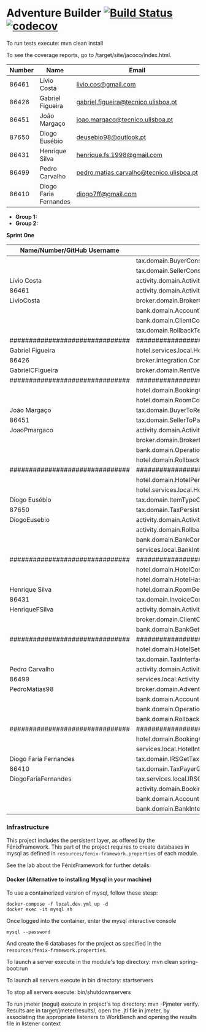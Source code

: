 # Adventure Builder [![Build Status](https://travis-ci.com/tecnico-softeng/es19al_20-project-2019.svg?token=xDPBAaQ2epnFt9PRstYY&branch=master)](https://travis-ci.com/tecnico-softeng/es19al_20-project-2019)[![codecov](https://codecov.io/gh/tecnico-softeng/es19al_20-project-2019/branch/master/graph/badge.svg?token=bB74DA0VHo)](https://codecov.io/gh/tecnico-softeng/es19al_20-project-2019)


To run tests execute: mvn clean install

To see the coverage reports, go to <module name>/target/site/jacoco/index.html.


|   Number   |          Name           |                    Email                   |   GitHub Username  | Group |
| ---------- | ----------------------- | ---------------------------------------    | -------------------| ----- |
|   86461    |    Lívio Costa          |   livio.cos@gmail.com                      |    LivioCosta      |   20  |
|   86426    |    Gabriel Figueira     |   gabriel.figueira@tecnico.ulisboa.pt      |  GabrielCFigueira  |   20  |
|   86451    |    João Margaço         |   joao.margaco@tecnico.ulisboa.pt          |    JoaoPmargaco    |   20  |
|   87650    |    Diogo Eusébio        |   deusebio98@outlook.pt                    |    DiogoEusebio    |   20  |
|   86431    |    Henrique Silva       |   henrique.fs.1998@gmail.com               |   HenriqueFSilva   |   20  |
|   86499    |    Pedro Carvalho       |   pedro.matias.carvalho@tecnico.ulisboa.pt |    PedroMatias98   |   20  |
|   86410    |    Diogo Faria Fernandes|   diogo7ff@gmail.com                       | DiogoFariaFernandes|   20  |

- **Group 1:**
- **Group 2:**

**Sprint One**

| Name/Number/GitHub Username   |                         Files                                       |
| ----------------------------- | ------------------------------------------------------------------- |
|                               | tax.domain.BuyerConstructorTest 			                          |
|                               | tax.domain.SellerConstructorTest                                    |
|  Lívio Costa                  | activity.domain.ActivityMatchAgeMethodTest		                  |
|  86461                        | activity.domain.ActivityOfferMatchDateMethodTest	                  |
|  LivioCosta                   | broker.domain.BrokerConstructorMethodTest		                      |
|                               | bank.domain.AccountWithdrawMethodTest		                          |
|                               | bank.domain.ClientContructorMethodTest		                      |
|                               | tax.domain.RollbackTestAbstractClass                                |
|###############################|################################################|
|  Gabriel Figueira             | hotel.services.local.HotelInterfaceCancelBookingMethodTest          |
|  86426                        | broker.integration.CompleteProcessOfAnAdventureTest                 |
|  GabrielCFigueira             | broker.domain.RentVehicleStateMethodTest 	      	                  |
|###############################|################################################|
|                               | hotel.domain.BookingConstructorTest		                          |
|                               | hotel.domain.RoomConstructorMethodTest                              |
|  João Margaço                 | tax.domain.BuyerToReturnTest              		                  |
|  86451                        | tax.domain.SellerToPayTest                    	                  |
|  JoaoPmargaco                 | activity.domain.ActivityPersistenceTest		                      |
|                               | broker.domain.BrokerPersistenceTest		                          |
|                               | bank.domain.OperationRevertMethodTest 		                      |
|                               | hotel.domain.RollbackTestAbstractClass                              |
|###############################|################################################|
|                               | hotel.domain.HotelPersistenceTest 			                      |
|                               | hotel.services.local.HotelInterfaceReserveRoomMethodTest            |
|  Diogo Eusébio                | tax.domain.ItemTypeConstructorTest		                          |
|  87650                        | tax.domain.TaxPersistentTest                      	              |
|  DiogoEusebio                 | activity.domain.ActivityOfferConstructorMethodTest		          |
|                               | activity.domain.RollbackTestAbstractClass		                      |
|                               | bank.domain.BankConstructorTest		                              |
|                               | services.local.BankInterfaceProcessPaymentMethodTest                |
|###############################|################################################|
|                               | hotel.domain.HotelConstructorTest 			                      |
|                               | hotel.domain.HotelHasVacancyMethodTest                              |
|  Henrique Silva               | hotel.domain.RoomGetBookingMethodTest		                          |
|  86431                        | tax.domain.InvoiceConstructorTest                 	              |
|  HenriqueFSilva               | activity.domain.ActivityProviderConstructorMethodTest		          |
|                               | broker.domain.ClientConstructorMethodTest		                      |
|                               | bank.domain.BankGetAccountMethodTest                                |
|###############################|################################################|
|                               | hotel.domain.HotelSetPriceMethodTest		                          |
|                               | tax.domain.TaxInterfaceSubmitInvoiceTest                            |
|  Pedro Carvalho               | activity.domain.ActivityOfferGetBookingMethodTest		              |
|  86499                        | services.local.ActivityIntefaceGetActivityReservationDataMethodTest |
|  PedroMatias98                | broker.domain.AdventureConstructorMethodTest		                  |
|                               | bank.domain.AccountDepositMethodTest		                          |
|                               | bank.domain.OperationConstructorMethodTest		                  |
|                               | bank.domain.RollbackTestAbstractClass                               |
|###############################|################################################|
|                               | hotel.domain.BookingConflictMethodTest		                      |
|                               | services.local.HotelInterfaceGetRoomBookingDataMethodTest           |
|  Diogo Faria Fernandes        | tax.domain.IRSGetTaxPayerByNIFTest            		              |
|  86410                        | tax.domain.TaxPayerGetTaxesPerYearMethodsTest                       |
|  DiogoFariaFernandes          | tax.services.local.IRSCancelInvoiceMethodTest		                  |
|                               | activity.domain.BookingContructorMethodTest                         |
|                               | bank.domain.AccountConstructorMethodTest	    	                  |
|                               | bank.domain.BankInterfaceGetOperationDataMethodTest                 |


### Infrastructure

This project includes the persistent layer, as offered by the FénixFramework.
This part of the project requires to create databases in mysql as defined in `resources/fenix-framework.properties` of each module.

See the lab about the FénixFramework for further details.

#### Docker (Alternative to installing Mysql in your machine)

To use a containerized version of mysql, follow these stesp:

```
docker-compose -f local.dev.yml up -d
docker exec -it mysql sh
```

Once logged into the container, enter the mysql interactive console

```
mysql --password
```

And create the 6 databases for the project as specified in
the `resources/fenix-framework.properties`.

To launch a server execute in the module's top directory: mvn clean spring-boot:run

To launch all servers execute in bin directory: startservers

To stop all servers execute: bin/shutdownservers

To run jmeter (nogui) execute in project's top directory: mvn -Pjmeter verify. Results are in target/jmeter/results/, open the .jtl file in jmeter, by associating the appropriate listeners to WorkBench and opening the results file in listener context
